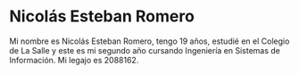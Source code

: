 # Nicolás Esteban Romero
Mi nombre es Nicolás Esteban Romero, tengo 19 años, estudié en el Colegio de La Salle y este es mi segundo año cursando Ingeniería en Sistemas de Información. Mi legajo es 2088162.
